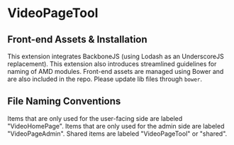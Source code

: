 # VideoPageTool

## Front-end Assets & Installation
This extension integrates BackboneJS (using Lodash as an UnderscoreJS replacement). This extension also introduces streamlined guidelines for naming of AMD modules. Front-end assets are managed using Bower and are also included in the repo. Please update lib files through `bower`.

## File Naming Conventions
Items that are only used for the user-facing side are labeled "VideoHomePage".  Items that are only used for the admin side are labeled "VideoPageAdmin".  Shared items are labeled "VideoPageTool" or "shared".